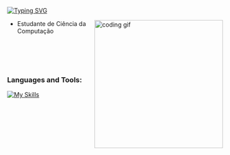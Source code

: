 [![Typing SVG](https://readme-typing-svg.demolab.com?weight=500&size=30&letterSpacing=5px&duration=1000&pause=1000&color=E66CDA&center=true&vCenter=true&width=600&height=60&lines=Eduardo+Santos;Computer+Science+Student)](https://git.io/typing-svg)

<img align="right" src="https://media.tenor.com/YZPnGuPeZv8AAAAd/coding.gif" width=300px alt="coding gif">

- Estudante de Ciência da Computação
#  
<br/><br/>

<h3 align="left">Languages and Tools:</h3>

[![My Skills](https://skillicons.dev/icons?i=html,css,javascript,php,mysql,postgresql&theme=dark)](https://skillicons.dev)
